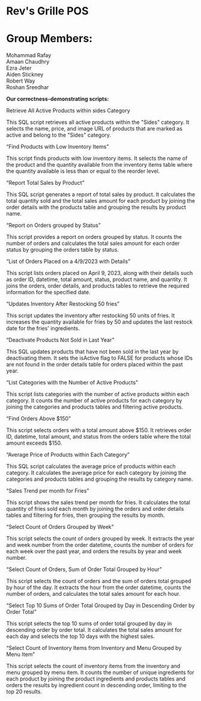 # Rev's Grille POS

# Group Members:
Mohammad Rafay  
Amaan Chaudhry  
Ezra Jeter  
Aiden Stickney  
Robert Way  
Roshan Sreedhar



__Our correctness-demonstrating scripts:__

Retrieve All Active Products within sides Category

This SQL script retrieves all active products within the "Sides" category. It selects the name, price, and image URL of products that are marked as active and belong to the "Sides" category.

“Find Products with Low Inventory Items” 

This script finds products with low inventory items. It selects the name of the product and the quantity available from the inventory items table where the quantity available is less than or equal to the reorder level.

“Report Total Sales by Product”

This SQL script generates a report of total sales by product. It calculates the total quantity sold and the total sales amount for each product by joining the order details with the products table and grouping the results by product name.

“Report on Orders grouped by Status”

This script provides a report on orders grouped by status. It counts the number of orders and calculates the total sales amount for each order status by grouping the orders table by status.

“List of Orders Placed on a 4/9/2023 with Details”

This script lists orders placed on April 9, 2023, along with their details such as order ID, datetime, total amount, status, product name, and quantity. It joins the orders, order details, and products tables to retrieve the required information for the specified date.

“Updates Inventory After Restocking 50 fries”

This script updates the inventory after restocking 50 units of fries. It increases the quantity available for fries by 50 and updates the last restock date for the fries' ingredients.

“Deactivate Products Not Sold in Last Year”

This SQL updates products that have not been sold in the last year by deactivating them. It sets the isActive flag to FALSE for products whose IDs are not found in the order details table for orders placed within the past year.

“List Categories with the Number of Active Products”

This script lists categories with the number of active products within each category. It counts the number of active products for each category by joining the categories and products tables and filtering active products.

“Find Orders Above $150”

This script selects orders with a total amount above $150. It retrieves order ID, datetime, total amount, and status from the orders table where the total amount exceeds $150.

“Average Price of Products within Each Category”

This SQL script calculates the average price of products within each category. It calculates the average price for each category by joining the categories and products tables and grouping the results by category name.

“Sales Trend per month for Fries”

This script shows the sales trend per month for fries. It calculates the total quantity of fries sold each month by joining the orders and order details tables and filtering for fries, then grouping the results by month.

“Select Count of Orders Grouped by Week”

This script selects the count of orders grouped by week. It extracts the year and week number from the order datetime, counts the number of orders for each week over the past year, and orders the results by year and week number.

“Select Count of Orders, Sum of Order Total Grouped by Hour”

This script selects the count of orders and the sum of orders total grouped by hour of the day. It extracts the hour from the order datetime, counts the number of orders, and calculates the total sales amount for each hour.

“Select Top 10 Sums of Order Total Grouped by Day in Descending Order by Order Total”

This script selects the top 10 sums of order total grouped by day in descending order by order total. It calculates the total sales amount for each day and selects the top 10 days with the highest sales.

“Select Count of Inventory Items from Inventory and Menu Grouped by Menu Item”

This script selects the count of inventory items from the inventory and menu grouped by menu item. It counts the number of unique ingredients for each product by joining the product ingredients and products tables and orders the results by ingredient count in descending order, limiting to the top 20 results.

